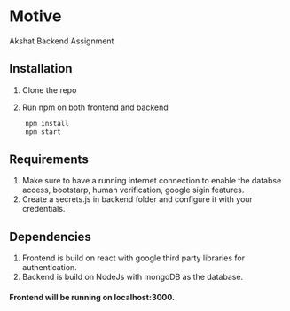 # Motive

Akshat Backend Assignment

## Installation

1. Clone the repo

2. Run npm on both frontend and backend

```bash
    npm install
    npm start
```

## Requirements

1. Make sure to have a running internet connection to enable the databse access, bootstarp, human verification, google sigin features.
2. Create a secrets.js in backend folder and configure it with your credentials.

## Dependencies

1. Frontend is build on react with google third party libraries for authentication.
2. Backend is build on NodeJs with mongoDB as the database.

#### Frontend will be running on localhost:3000.
